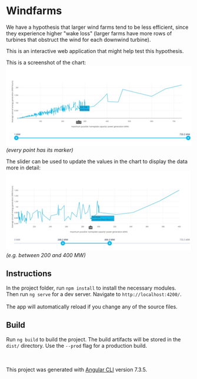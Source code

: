 # Windfarms

We have a hypothesis that larger wind farms tend to be less efficient, since they experience higher "wake loss" (larger farms have more rows of turbines that obstruct the wind for each downwind turbine).

This is an interactive web application that might help test this hypothesis.

This is a screenshot of the chart:<br/>
![Chart with windfarm data](src/assets/images/1.jpg)
<br/>*(every point has its marker)*

The slider can be used to update the values in the chart to display the data more in detail:<br/>
![Chart with narrowed-down data](src/assets/images/1-narrowed-down.jpg)
<br/>*(e.g. between 200 and 400 MW)*

## Instructions
In the project folder, run `npm install` to install the necessary modules.<br/>
Then run `ng serve` for a dev server. Navigate to `http://localhost:4200/`.<br/><br/>
The app will automatically reload if you change any of the source files.

## Build

Run `ng build` to build the project. The build artifacts will be stored in the `dist/` directory. Use the `--prod` flag for a production build.



<br/><br/>
This project was generated with [Angular CLI](https://github.com/angular/angular-cli) version 7.3.5.
